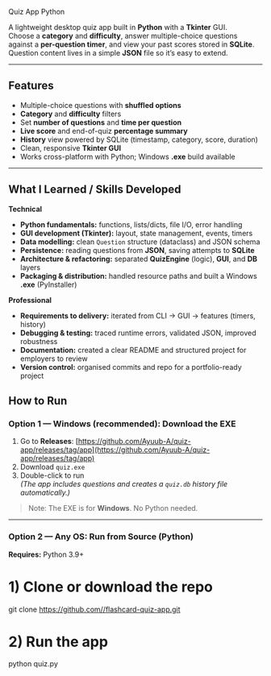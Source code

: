 Quiz App Python

A lightweight desktop quiz app built in **Python** with a **Tkinter** GUI.  
Choose a **category** and **difficulty**, answer multiple-choice questions against a **per-question timer**, and view your past scores stored in **SQLite**. Question content lives in a simple **JSON** file so it’s easy to extend.

---

## Features

- Multiple-choice questions with **shuffled options**
- **Category** and **difficulty** filters
- Set **number of questions** and **time per question**
- **Live score** and end-of-quiz **percentage summary**
- **History** view powered by SQLite (timestamp, category, score, duration)
- Clean, responsive **Tkinter GUI**
- Works cross-platform with Python; Windows **.exe** build available

---

## What I Learned / Skills Developed

**Technical**
- **Python fundamentals:** functions, lists/dicts, file I/O, error handling
- **GUI development (Tkinter):** layout, state management, events, timers
- **Data modelling:** clean `Question` structure (dataclass) and JSON schema
- **Persistence:** reading questions from **JSON**, saving attempts to **SQLite**
- **Architecture & refactoring:** separated **QuizEngine** (logic), **GUI**, and **DB** layers
- **Packaging & distribution:** handled resource paths and built a Windows **.exe** (PyInstaller)

**Professional**
- **Requirements to delivery:** iterated from CLI → GUI → features (timers, history)
- **Debugging & testing:** traced runtime errors, validated JSON, improved robustness
- **Documentation:** created a clear README and structured project for employers to review
- **Version control:** organised commits and repo for a portfolio-ready project

## How to Run

### Option 1 — Windows (recommended): Download the EXE
1. Go to **Releases**: [https://github.com/Ayuub-A/quiz-app/releases/tag/app](https://github.com/Ayuub-A/quiz-app/releases/tag/app)
2. Download `quiz.exe`
3. Double-click to run  
   *(The app includes questions and creates a `quiz.db` history file automatically.)*

> Note: The EXE is for **Windows**. No Python needed.

---

### Option 2 — Any OS: Run from Source (Python)
**Requires:** Python 3.9+

# 1) Clone or download the repo
git clone [https://github.com/<your-username>/flashcard-quiz-app.git](https://github.com/Ayuub-A/quiz-app/tree/main/quiz)


# 2) Run the app
python quiz.py

